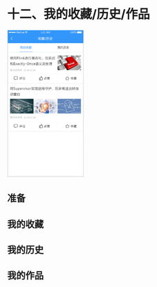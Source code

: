 # 十二、我的收藏/历史/作品

<img src="assets/image-20200203094246747.png" alt="image-20200203094246747" style="zoom: 33%;" />

## 准备

## 我的收藏

## 我的历史

## 我的作品

